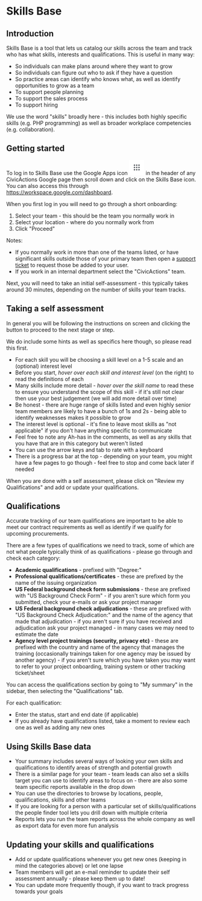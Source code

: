 # Skills Base

## Introduction

Skills Base is a tool that lets us catalog our skills across the team and track who has what skills, interests and qualifications. This is useful in many way:

- So individuals can make plans around where they want to grow
- So individuals can figure out who to ask if they have a question
- So practice areas can identify who knows what, as well as identify opportunities to grow as a team
- To support people planning
- To support the sales process
- To support hiring

We use the word "skills" broadly here - this includes both highly specific skills (e.g. PHP programming) as well as broader workplace competencies (e.g. collaboration).

## Getting started

To log in to Skills Base use the Google Apps icon ![Google Apps icon](../../images/gsuite.png) in the header of any CivicActions Google page then scroll down and click on the Skills Base icon. You can also access this through https://workspace.google.com/dashboard.

When you first log in you will need to go through a short onboarding:

1. Select your team - this should be the team you normally work in
1. Select your location - where do you normally work from
1. Click "Proceed"

Notes:

- If you normally work in more than one of the teams listed, or have significant skills outside those of your primary team then open a [support ticket](../support.md#to-request-support) to request those be added to your user.
- If you work in an internal department select the "CivicActions" team.

Next, you will need to take an initial self-assessment - this typically takes around 30 minutes, depending on the number of skills your team tracks.

## Taking a self assessment

In general you will be following the instructions on screen and clicking the button to proceed to the next stage or step.

We do include some hints as well as specifics here though, so please read this first.

- For each skill you will be choosing a skill level on a 1-5 scale and an (optional) interest level
- Before you start, _hover over each skill and interest level_ (on the right) to read the definitions of each
- Many skills include more detail - _hover over the skill name_ to read these to ensure you understand the scope of this skill - if it's still not clear then use your best judgement (we will add more detail over time)
- Be honest - there are huge range of skills listed and even highly senior team members are likely to have a bunch of 1s and 2s - being able to identify weaknesses makes it possible to grow
- The interest level is optional - it's fine to leave most skills as "not applicable" if you don't have anything specific to communicate
- Feel free to note any Ah-has in the comments, as well as any skills that you have that are in this category but weren't listed
- You can use the arrow keys and tab to rate with a keyboard
- There is a progress bar at the top - depending on your team, you might have a few pages to go though - feel free to stop and come back later if needed

When you are done with a self assessment, please click on "Review my Qualifications" and add or update your qualifications.

## Qualifications

Accurate tracking of our team qualifications are important to be able to meet our contract requirements as well as identify if we qualify for upcoming procurements.

There are a few types of qualifications we need to track, some of which are not what people typically think of as qualifications - please go through and check each category:

- **Academic qualifications** - prefixed with "Degree:"
- **Professional qualifications/certificates** - these are prefixed by the name of the issuing organization
- **US Federal background check form submissions** - these are prefixed with "US Background Check Form" - if you aren't sure which form you submitted, check your e-mails or ask your project manager
- **US Federal background check adjudications** - these are prefixed with "US Background Check Adjudication:" and the name of the agency that made that adjudication - if you aren't sure if you have received and adjudication ask your project managed - in many cases we may need to estimate the date
- **Agency level project trainings (security, privacy etc)** - these are prefixed with the country and name of the agency that manages the training (occasionally trainings taken for one agency may be issued by another agency) - if you aren't sure which you have taken you may want to refer to your project onboarding, training system or other tracking ticket/sheet

You can access the qualifications section by going to "My summary" in the sidebar, then selecting the "Qualifications" tab.

For each qualification:

- Enter the status, start and end date (if applicable)
- If you already have qualifications listed, take a moment to review each one as well as adding any new ones

## Using Skills Base data

- Your summary includes several ways of looking your own skills and qualifications to identify areas of strength and potential growth
- There is a similar page for your team - team leads can also set a skills target you can use to identify areas to focus on - there are also some team specific reports available in the drop down
- You can use the directories to browse by locations, people, qualifications, skills and other teams
- If you are looking for a person with a particular set of skills/qualifications the people finder tool lets you drill down with multiple criteria
- Reports lets you run the team reports across the whole company as well as export data for even more fun analysis

## Updating your skills and qualifications

- Add or update qualifications whenever you get new ones (keeping in mind the categories above) or let one lapse
- Team members will get an e-mail reminder to update their self assessment annually - please keep them up to date!
- You can update more frequently though, if you want to track progress towards your goals
